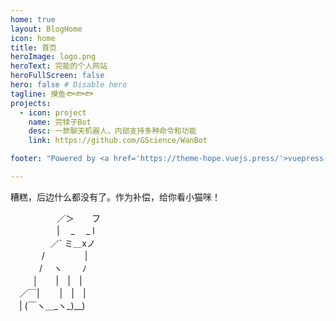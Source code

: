 ```yaml
---
home: true
layout: BlogHome
icon: home
title: 首页
heroImage: logo.png
heroText: 完能的个人网站
heroFullScreen: false
hero: false # Disable hero
tagline: 摸鱼🐟🐟🐟
projects:
  - icon: project
    name: 完犊子Bot
    desc: 一款聊天机器人，内部支持多种命令和功能
    link: https://github.com/GScience/WanBot

footer: "Powered by <a href='https://theme-hope.vuejs.press/'>vuepress-theme-hope<a/>"

---
```


<p>糟糕，后边什么都没有了。作为补偿，给你看小猫咪！</p>
<p style="margin-block-start:0;margin-block-end:0">&#x3000;&#x3000;&#x3000;&#x3000;&#x3000;&#x0020;&#x0020;&#x0020;&#x0020;&#x0020;&#x0020;&#x0020;&#x0020;&#x0020;&#x0020;&#xff0f;&#xff1e;&#x3000;&#x3000;&#x30d5;</p>
<p style="margin-block-start:0;margin-block-end:0">&#x3000;&#x3000;&#x3000;&#x0020;&#x3000;&#x3000;&#x007c;&#x0020;&#x3000;&#x005f;&#x3000;&#x0020;&#x005f;&#x0020;&#x006c;</p>
<p style="margin-block-start:0;margin-block-end:0">&#x3000;&#x0020;&#x3000;&#x3000;&#x0020;&#x3000;&#xff0f;&#x0060;&#x0020;&#x30df;&#xff3f;&#x0078;&#x30ce;</p>
<p style="margin-block-start:0;margin-block-end:0">&#x3000;&#x3000;&#x0020;&#x3000;&#x0020;&#x002f;&#x3000;&#x3000;&#x3000;&#x0020;&#x3000;&#x0020;&#x007c;</p>
<p style="margin-block-start:0;margin-block-end:0">&#x3000;&#x3000;&#x3000;&#x0020;&#x002f;&#x3000;&#x0020;&#x30fd;&#x3000;&#x3000;&#x0020;&#xff89;</p>
<p style="margin-block-start:0;margin-block-end:0">&#x3000;&#x0020;&#x3000;&#x0020;&#x2502;&#x3000;&#x3000;&#x007c;&#x3000;&#x007c;&#x3000;&#x007c;</p>
<p style="margin-block-start:0;margin-block-end:0">&#x3000;&#xff0f;&#xffe3;&#x007c;&#x3000;&#x3000;&#x0020;&#x007c;&#x3000;&#x007c;&#x3000;&#x007c;</p>
<p style="margin-block-start:0;margin-block-end:0">&#x3000;&#x007c;&#x0020;&#x0028;&#xffe3;&#x30fd;&#xff3f;&#x005f;&#x30fd;&#x005f;&#x0029;&#x005f;&#x005f;&#x0029;</p>